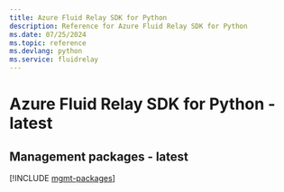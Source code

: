 ```yaml
---
title: Azure Fluid Relay SDK for Python
description: Reference for Azure Fluid Relay SDK for Python
ms.date: 07/25/2024
ms.topic: reference
ms.devlang: python
ms.service: fluidrelay
---
```

# Azure Fluid Relay SDK for Python - latest

## Management packages - latest
[!INCLUDE [mgmt-packages](fluid-relay-mgmt-index.md)]